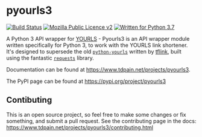 # pyourls3

[![Build Status](https://travis-ci.com/codemicro/pyourls3.svg?branch=master)](https://travis-ci.com/codemicro/pyourls3)
[![Mozilla Public Licence v2](https://img.shields.io/badge/Licence-MPL--2.0-yellow.svg)](https://www.mozilla.org/en-US/MPL/)
[![Written for Python 3.7](https://img.shields.io/badge/Written%20in-Python--3.7-green.svg?logo=python&logoColor=white)](https://www.python.org)

A Python 3 API wrapper for [YOURLS](https://yourls.org/) - Pyourls3 is an API wrapper module written specifically for Python 3, to work with the YOURLS link shortener. It's
designed to supersede the old [`python-yourls`](https://www.github.com/tflink/python-yourls) written by [tflink](https://github.com/tflink),
built using the fantastic [`requests`](https://pypi.org/project/requests/) library.

Documentation can be found at https://www.tdpain.net/projects/pyourls3.

The PyPI page can be found at https://pypi.org/project/pyourls3

## Contibuting
This is an open source project, so feel free to make some changes or fix something, and submit a pull request. See the
contributing page in the docs: https://www.tdpain.net/projects/pyourls3/contributing.html